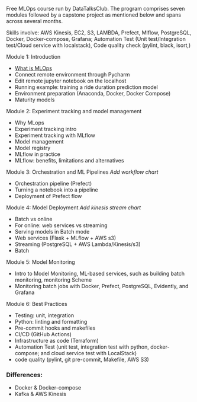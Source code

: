 Free MLOps course run by DataTalksClub. The program comprises seven modules followed by a capstone project as mentioned below and spans across several months.

Skills involve: AWS Kinesis, EC2, S3, LAMBDA, Prefect, Mlflow, PostgreSQL, Docker, Docker-compose, Grafana; Automation Test (Unit test/Integration test/Cloud service with localstack), Code quality check (pylint, black, isort,) 


Module 1: Introduction
* [What is MLOps](https://www.youtube.com/watch?v=s0uaFZSzwfI&list=PL3MmuxUbc_hIUISrluw_A7wDSmfOhErJK)
* Connect remote environment through Pycharm
* Edit remote jupyter notebook on the localhost
* Running example: training a ride duration prediction model
* Environment preparation (Anaconda, Docker, Docker Compose)
* Maturity models


Module 2: Experiment tracking and model management
* Why MLops
* Experiment tracking intro
* Experiment tracking with MLflow
* Model management 
* Model registry
* MLflow in practice
* MLflow: benefits, limitations and alternatives


Module 3: Orchestration and ML Pipelines
*Add workflow chart*
* Orchestration pipeline (Prefect)
* Turning a notebook into a pipeline
* Deployment of Prefect flow



Module 4: Model Deployment
*Add kinesis stream chart*
* Batch vs online
* For online: web services vs streaming
* Serving models in Batch mode
* Web services (Flask + MLflow + AWS s3)
* Streaming (PostgreSQL + AWS Lambda/Kinesis/s3)
* Batch

Module 5: Model Monitoring

* Intro to Model Monitoring, ML-based services, such as building batch monitoring, monitoring Scheme
* Monitoring batch jobs with Docker, Prefect, PostgreSQL, Evidently, and Grafana

<!--* Monitoring web services with Prometheus, Evidently, and Grafana-->


Module 6: Best Practices
* Testing: unit, integration
* Python: linting and formatting
* Pre-commit hooks and makefiles
* CI/CD (GitHub Actions)
* Infrastructure as code (Terraform)
* Automation Test (unit test, integration test with python, docker-compose; and cloud service test with LocalStack)
* code quality (pylint, git pre-commit, Makefile, AWS S3)



### Differences:
- Docker & Docker-compose
- Kafka & AWS Kinesis

